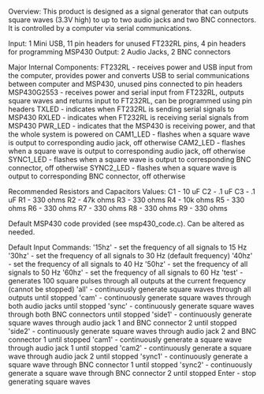 Overview: 
This product is designed as a signal generator that can outputs square waves (3.3V high) to up to two audio jacks and two BNC connectors. It is controlled by a computer via serial communications.

Input: 1 Mini USB, 11 pin headers for unused FT232RL pins, 4 pin headers for programming MSP430
Output: 2 Audio Jacks, 2 BNC connectors

Major Internal Components:
FT232RL - receives power and USB input from the computer, provides power and converts USB to serial communications between computer and MSP430, unused pins connected to pin headers
MSP430G2553 - receives power and serial input from FT232RL, outputs square waves and returns input to FT232RL, can be programmed using pin headers
TXLED - indicates when FT232RL is sending serial signals to MSP430
RXLED - indicates when FT232RL is receiving serial signals from MSP430
PWR_LED - indicates that the MSP430 is receiving power, and that the whole system is powered on
CAM1_LED - flashes when a square wave is output to corresponding audio jack, off otherwise
CAM2_LED - flashes when a square wave is output to corresponding audio jack, off otherwise
SYNC1_LED - flashes when a square wave is output to corresponding BNC connector, off otherwise
SYNC2_LED - flashes when a square wave is output to corresponding BNC connector, off otherwise

Recommended Resistors and Capacitors Values:
C1 - 10 uF
C2 - .1 uF
C3 - .1 uF
R1 - 330 ohms
R2 - 47k ohms
R3 - 330 ohms
R4 - 10k ohms
R5 - 330 ohms
R6 - 330 ohms
R7 - 330 ohms
R8 - 330 ohms
R9 - 330 ohms

Default MSP430 code provided (see msp430_code.c). Can be altered as needed.

Default Input Commands:
'15hz' - set the frequency of all signals to 15 Hz
'30hz' - set the frequency of all signals to 30 Hz (default frequency)
'40hz' - set the frequency of all signals to 40 Hz
'50hz' - set the frequency of all signals to 50 Hz
'60hz' - set the frequency of all signals to 60 Hz
'test' - generates 100 square pulses through all outputs at the current frequency (cannot be stopped)
'all' - continuously generate square waves through all outputs until stopped
'cam' - continuously generate square waves through both audio jacks until stopped
'sync' - continuously generate square waves through both BNC connectors until stopped
'side1' - continuously generate square waves through audio jack 1 and BNC connector 2 until stopped
'side2' - continuously generate square waves through audio jack 2 and BNC connector 1 until stopped
'cam1' - continuously generate a square wave through audio jack 1 until stopped
'cam2' - continuously generate a square wave through audio jack 2 until stopped
'sync1' - continuously generate a square wave through BNC connector 1 until stopped
'sync2' - continuously generate a square wave through BNC connector 2 until stopped
Enter - stop generating square waves
